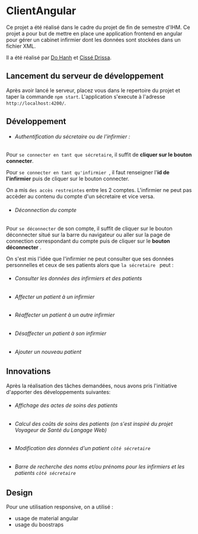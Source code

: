 # ClientAngular

Ce projet a été réalisé dans le cadre du projet de fin de semestre d'IHM. Ce projet a pour but de mettre en place une application frontend en angular pour
gérer un cabinet infirmier dont les données sont stockées dans un fichier XML.

Il a été réalisé par [Do Hanh](https://gitlab.com/yakuzHanh) et [Cissé Drissa](https://gitlab.com/Cashenvic).


## Lancement du serveur de développement
Après avoir lancé le serveur, placez vous dans le repertoire du projet et taper la commande `npm start`. L'application s'execute à l'adresse `http://localhost:4200/`.

## Développement
- ###### Authentification du sécretaire ou de l'infirmier :

Pour `se connecter en tant que sécretaire`, il suffit  de **cliquer sur le bouton connecter**. 

Pour  `se connecter en tant qu'infirmier `, il faut renseigner l'**id de l'infirmier** puis de cliquer sur le bouton connecter.

On a mis `des accès restreintes` entre les 2 comptes. L'infirmier ne peut pas accèder au contenu du compte d'un sécretaire et vice versa.


- ###### Déconnection du compte

Pour `se déconnecter` de son compte, il suffit  de cliquer sur le bouton déconnecter situé sur la barre du navigateur ou aller sur la page de connection 
correspondant du compte puis de cliquer sur le **bouton déconnecter** . 


On s'est mis l'idée que l'infirmier ne peut consulter que ses données personnelles et ceux de ses patients alors que  `la sécretaire ` peut :
- ###### Consulter les données des infirmiers et des patients
- ###### Affecter un patient à un infirmier
- ###### Réaffecter un patient à un autre infirmier
- ###### Désaffecter un patient à son infirmier
- ###### Ajouter un nouveau patient


## Innovations

Après la réalisation des tâches demandées, nous avons pris l'initiative d'apporter des développements suivantes:
- ###### Affichage des actes de soins des patients
- ###### Calcul des coûts de soins des patients (on s'est inspiré du projet Voyageur de Santé du Langage Web)
- ###### Modification des données d'un patient `côté sécretaire`
- ###### Barre de recherche des noms et/ou prénoms pour les infirmiers et les patients `côté sécretaire`

## Design
Pour une utilisation responsive, on a utilisé :
* usage de material angular
* usage du boostraps
